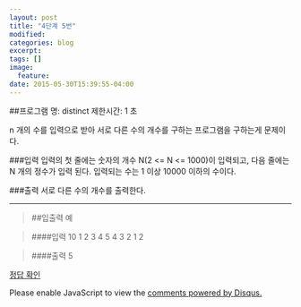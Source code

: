 ```yaml
---
layout: post
title: "4단계 5번"
modified:
categories: blog
excerpt:
tags: []
image:
  feature:
date: 2015-05-30T15:39:55-04:00
---
```


##프로그램 명: distinct 
제한시간: 1 초

n 개의 수를 입력으로 받아 서로 다른 수의 개수를 구하는 프로그램을 구하는게 문제이다. 

###입력
입력의 첫 줄에는 숫자의 개수 N(2 <= N <= 1000)이 입력되고, 다음 줄에는 N 개의 정수가 입력 된다. 입력되는 수는 1 이상 10000 이하의 수이다. 

###출력
서로 다른 수의 개수를 출력한다. 

-------
> ##입출력 예

> ####입력
10
1 2 3 4 5 4 3 2 1 2

> ####출력
5

[정답 확인]

[정답 확인]: http://183.106.113.109/judgeonline/showmessage.php?pname=distinct

<div id="disqus_thread"></div>
<script type="text/javascript">
    /* * * CONFIGURATION VARIABLES * * */
    var disqus_shortname = 'junyoung0225';
    
    /* * * DON'T EDIT BELOW THIS LINE * * */
    (function() {
        var dsq = document.createElement('script'); dsq.type = 'text/javascript'; dsq.async = true;
        dsq.src = '//' + disqus_shortname + '.disqus.com/embed.js';
        (document.getElementsByTagName('head')[0] || document.getElementsByTagName('body')[0]).appendChild(dsq);
    })();
</script>
<noscript>Please enable JavaScript to view the <a href="https://disqus.com/?ref_noscript" rel="nofollow">comments powered by Disqus.</a></noscript>
